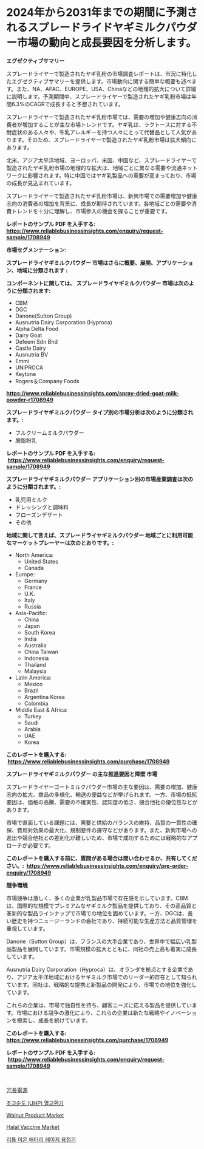 <p><h1>2024年から2031年までの期間に予測されるスプレードライドヤギミルクパウダー市場の動向と成長要因を分析します。</h1></p><p><strong>エグゼクティブサマリー</strong></p>
<p><p>スプレードライヤーで製造されたヤギ乳粉の市場調査レポートは、市況に特化したエグゼクティブサマリーを提供します。市場動向に関する簡単な概要も述べます。また、NA、APAC、EUROPE、USA、Chinaなどの地理的拡大について詳細に説明します。予測期間中、スプレードライヤーで製造されたヤギ乳粉市場は年間6.3%のCAGRで成長すると予想されています。</p><p>スプレードライヤーで製造されたヤギ乳粉市場では、需要の増加や健康志向の消費者が増加することが主な市場トレンドです。ヤギ乳は、ラクトースに対する不耐症状のある人々や、牛乳アレルギーを持つ人々にとって代替品として人気があります。そのため、スプレードライヤーで製造されたヤギ乳粉市場は拡大傾向にあります。</p><p>北米、アジア太平洋地域、ヨーロッパ、米国、中国など、スプレードライヤーで製造されたヤギ乳粉市場の地理的な拡大は、地域ごとに異なる需要や流通ネットワークに影響されます。特に中国ではヤギ乳製品への需要が高まっており、市場の成長が見込まれています。</p><p>スプレードライヤーで製造されたヤギ乳粉市場は、新興市場での需要増加や健康志向の消費者の増加を背景に、成長が期待されています。各地域ごとの需要や消費トレンドを十分に理解し、市場参入の機会を探ることが重要です。</p></p>
<p><strong>レポートのサンプル PDF を入手する: <a href="https://www.reliablebusinessinsights.com/enquiry/request-sample/1708949">https://www.reliablebusinessinsights.com/enquiry/request-sample/1708949</a></strong></p>
<p><strong>市場セグメンテーション:</strong></p>
<p><strong> スプレードライヤギミルクパウダー 市場はさらに概要、展開、アプリケーション、地域に分類されます :</strong></p>
<p><strong>コンポーネントに関しては、 スプレードライヤギミルクパウダー 市場は次のように分類されます: &nbsp;</strong></p>
<p><ul><li>CBM</li><li>DGC</li><li>Danone(Sutton Group)</li><li>Ausnutria Dairy Corporation (Hyproca)</li><li>Alpha Delta Food</li><li>Dairy Goat</li><li>Defeem Sdn Bhd</li><li>Castle Dairy</li><li>Ausnutria BV</li><li>Emmi</li><li>UNIPROCA</li><li>Keytone</li><li>Rogers＆Company Foods</li></ul></p>
<p><strong><a href="https://www.reliablebusinessinsights.com/spray-dried-goat-milk-powder-r1708949">https://www.reliablebusinessinsights.com/spray-dried-goat-milk-powder-r1708949</a></strong></p>
<p><strong> スプレードライヤギミルクパウダー タイプ別の市場分析は次のように分類されます。:</strong></p>
<p><ul><li>フルクリームミルクパウダー</li><li>脱脂粉乳</li></ul></p>
<p><strong>レポートのサンプル PDF を入手する: &nbsp;<a href="https://www.reliablebusinessinsights.com/enquiry/request-sample/1708949">https://www.reliablebusinessinsights.com/enquiry/request-sample/1708949</a></strong></p>
<p><strong> スプレードライヤギミルクパウダー アプリケーション別の市場産業調査は次のように分類されます。:</strong></p>
<p><ul><li>乳児用ミルク</li><li>ドレッシングと調味料</li><li>フローズンデザート</li><li>その他</li></ul></p>
<p><strong>地域に関して言えば、スプレードライヤギミルクパウダー 地域ごとに利用可能なマーケットプレーヤーは次のとおりです。:</strong></p>
<p><ul>
    <li>
        North America:
        <ul>
            <li>United States</li>
            <li>Canada</li>
        </ul>
    </li>
    <li>
        Europe:
        <ul>
            <li>Germany</li>
            <li>France</li>
            <li>U.K.</li>
            <li>Italy</li>
            <li>Russia</li>
        </ul>
    </li>
    <li>
        Asia-Pacific:
        <ul>
            <li>China</li>
            <li>Japan</li>
            <li>South Korea</li>
            <li>India</li>
            <li>Australia</li>
            <li>China Taiwan</li>
            <li>Indonesia</li>
            <li>Thailand</li>
            <li>Malaysia</li>
        </ul>
    </li>
    <li>
        Latin America:
        <ul>
            <li>Mexico</li>
            <li>Brazil</li>
            <li>Argentina Korea</li>
            <li>Colombia</li>
        </ul>
    </li>
    <li>
        Middle East & Africa:
        <ul>
            <li>Turkey</li>
            <li>Saudi</li>
            <li>Arabia</li>
            <li>UAE</li>
            <li>Korea</li>
        </ul>
    </li>
    </ul></p>
<p><strong>このレポートを購入する: &nbsp;<a href="https://www.reliablebusinessinsights.com/purchase/1708949">https://www.reliablebusinessinsights.com/purchase/1708949</a></strong></p>
<p><strong>スプレードライヤギミルクパウダー の主な推進要因と障壁 市場</strong></p>
<p><p>スプレードライヤーゴートミルクパウダー市場の主な要因は、需要の増加、健康志向の拡大、商品の多様化、輸送の便益などが挙げられます。一方、市場の抵抗要因は、価格の高騰、需要の不確実性、認知度の低さ、競合他社の優位性などがあります。</p><p>市場で直面している課題には、需要と供給のバランスの維持、品質の一貫性の確保、費用対効果の最大化、規制要件の遵守などがあります。また、新興市場への進出や競合他社との差別化が難しいため、市場で成功するためには戦略的なアプローチが必要です。</p></p>
<p><strong>このレポートを購入する前に、質問がある場合は問い合わせるか、共有してください。:&nbsp; <a href="https://www.reliablebusinessinsights.com/enquiry/pre-order-enquiry/1708949">https://www.reliablebusinessinsights.com/enquiry/pre-order-enquiry/1708949</a></strong></p>
<p><strong>競争環境</strong></p>
<p><p>市場競争は激しく、多くの企業が乳製品市場で存在感を示しています。CBMは、国際的な規模でプレミアムなヤギミルク製品を提供しており、その高品質と革新的な製品ラインナップで市場での地位を固めています。一方、DGCは、長い歴史を持つニュージーランドの会社であり、持続可能な生産方法と品質管理を重視しています。</p><p>Danone（Sutton Group）は、フランスの大手企業であり、世界中で幅広い乳製品製品を展開しています。市場規模の拡大とともに、同社の売上高も着実に成長しています。</p><p>Ausnutria Dairy Corporation（Hyproca）は、オランダを拠点とする企業であり、アジア太平洋地域におけるヤギミルク市場でのリーダー的存在として知られています。同社は、戦略的な提携と新製品の開発により、市場での地位を強化しています。</p><p>これらの企業は、市場で独自性を持ち、顧客ニーズに応える製品を提供しています。市場における競争の激化により、これらの企業は新たな戦略やイノベーションを模索し、成長を続けています。</p></p>
<p><strong>このレポートを購入する: &nbsp; <a href="https://www.reliablebusinessinsights.com/purchase/1708949">https://www.reliablebusinessinsights.com/purchase/1708949</a></strong></p>
<p><strong>レポートのサンプル PDF を入手する: &nbsp;<a href="https://www.reliablebusinessinsights.com/enquiry/request-sample/1708949">https://www.reliablebusinessinsights.com/enquiry/request-sample/1708949</a></strong><strong></strong></p>
<p>&nbsp;</p>
<p><p><a href="https://github.com/lrlmopnhwd79300/Market-Research-Report-List-2/blob/main/8253573122846.md">冗長電源</a></p><p><a href="https://github.com/raap8632/Market-Research-Report-List-1/blob/main/8628326108560.md">초고순도 (UHP) 열교환기</a></p><p><a href="https://issuu.com/reportprime-2/docs/walnut-product-market-size-2030.pptx">Walnut Product Market</a></p><p><a href="https://www.linkedin.com/pulse/halal-vaccine-market-research-report-reveals-latest-trends-fgtvf">Halal Vaccine Market</a></p><p><a href="https://github.com/AlbertotDouglas44367/Market-Research-Report-List-2/blob/main/3307895108559.md">리튬 이온 배터리 레이저 용접기</a></p></p>